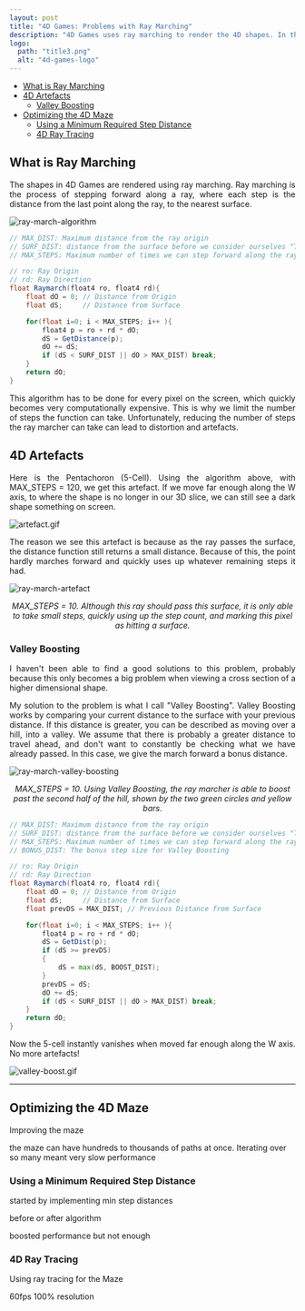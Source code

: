 ```yaml
---
layout: post
title: "4D Games: Problems with Ray Marching"
description: "4D Games uses ray marching to render the 4D shapes. In this post I explain what I did to optimize my shaders, and solve some visual artefacts."
logo: 
  path: "title3.png"
  alt: "4d-games-logo"
---
```


- [What is Ray Marching](#what-is-ray-marching)
- [4D Artefacts](#4d-artefacts)
  - [Valley Boosting](#valley-boosting)
- [Optimizing the 4D Maze](#optimizing-the-4d-maze)
  - [Using a Minimum Required Step Distance](#using-a-minimum-required-step-distance)
  - [4D Ray Tracing](#4d-ray-tracing)

## What is Ray Marching

<p style="text-align: justify">
The shapes in 4D Games are rendered using ray marching. Ray marching is the process of stepping forward along a ray, where each step is the distance from the last point along the ray, to the nearest surface.
</p>

<img src="{{ '/assets/figures/algorithm_ai.png' | absolute_url }} " alt="ray-march-algorithm" style="max-width: 50%;margin-left: auto;margin-right: auto;"/>

```glsl
// MAX_DIST: Maximum distance from the ray origin
// SURF_DIST: distance from the surface before we consider ourselves "Touching" the surface
// MAX_STEPS: Maximum number of times we can step forward along the ray

// ro: Ray Origin
// rd: Ray Direction
float Raymarch(float4 ro, float4 rd){
    float dO = 0; // Distance from Origin
    float dS;     // Distance from Surface

    for(float i=0; i < MAX_STEPS; i++ ){
        float4 p = ro + rd * dO;
        dS = GetDistance(p);
        dO += dS;
        if (dS < SURF_DIST || dO > MAX_DIST) break;
    }
    return dO;
}
```

<p style="text-align: justify">
This algorithm has to be done for every pixel on the screen, which quickly becomes very computationally expensive. This is why we limit the number of steps the function can take. Unfortunately, reducing the number of steps the ray marcher can take can lead to distortion and artefacts.
</p>

## 4D Artefacts

<p style="text-align: justify">
Here is the Pentachoron (5-Cell). Using the algorithm above, with MAX_STEPS = 120, we get this artefact. If we move far enough along the W axis, to where the shape is no longer in our 3D slice, we can still see a dark shape something on screen.
</p>

<img src="{{ '/assets/gifs/Artefacted5Cell.gif' | absolute_url }} " alt="artefact.gif" style="max-width: 70%;margin-left: auto;margin-right: auto;"/>

<p style="text-align: justify">
The reason we see this artefact is because as the ray passes the surface, the distance function still returns a small distance. Because of this, the point hardly marches forward and quickly uses up whatever remaining steps it had.
</p>

<img src="{{ '/assets/figures/ArtefactProblem.png' | absolute_url }} " alt="ray-march-artefact" style="max-width: 60%;margin-left: auto;margin-right: auto;"/>
<p style="text-align: center"><i>
MAX_STEPS = 10. Although this ray should pass this surface, it is only able to take small steps, quickly using up the step count, and marking this pixel as hitting a surface.
</i></p>

### Valley Boosting

<p style="text-align: justify">
I haven't been able to find a good solutions to this problem, probably because this only becomes a big problem when viewing a cross section of a higher dimensional shape.
</p>

<p style="text-align: justify">
My solution to the problem is what I call "Valley Boosting". Valley Boosting works by comparing your current distance to the surface with your previous distance. If this distance is greater, you can be described as moving over a hill, into a valley. We assume that there is probably a greater distance to travel ahead, and don't want to constantly be checking what we have already passed. In this case, we give the march forward a bonus distance.
</p>

<img src="{{ '/assets/figures/ValleyBoost.png' | absolute_url }} " alt="ray-march-valley-boosting" style="max-width: 60%;margin-left: auto;margin-right: auto;"/>

<p style="text-align: center"><i>
MAX_STEPS = 10. Using Valley Boosting, the ray marcher is able to boost past the second half of the hill, shown by the two green circles and yellow bars. 
</i></p>

```glsl
// MAX_DIST: Maximum distance from the ray origin
// SURF_DIST: distance from the surface before we consider ourselves "Touching" the surface
// MAX_STEPS: Maximum number of times we can step forward along the ray
// BONUS_DIST: The bonus step size for Valley Boosting

// ro: Ray Origin
// rd: Ray Direction
float Raymarch(float4 ro, float4 rd){
    float dO = 0; // Distance from Origin
    float dS;     // Distance from Surface
    float prevDS = MAX_DIST; // Previous Distance from Surface

    for(float i=0; i < MAX_STEPS; i++ ){
        float4 p = ro + rd * dO;
        dS = GetDist(p);
        if (dS >= prevDS)
        {
            dS = max(dS, BOOST_DIST);
        }
        prevDS = dS;
        dO += dS;
        if (dS < SURF_DIST || dO > MAX_DIST) break;
    }
    return dO;
}
```

<p style="text-align: justify">
Now the 5-cell instantly vanishes when moved far enough along the W axis. No more artefacts!
</p>

<img src="{{ '/assets/gifs/ValleyBoosted5Cell.gif' | absolute_url }} " alt="valley-boost.gif" style="max-width: 70%;margin-left: auto;margin-right: auto;"/>

---

## Optimizing the 4D Maze

Improving the maze

the maze can have hundreds to thousands of paths at once. Iterating over so many meant very slow performance

### Using a Minimum Required Step Distance

started by implementing min step distances

before or after algorithm

boosted performance but not enough

### 4D Ray Tracing

Using ray tracing for the Maze

60fps 100% resolution

<p style="text-align: justify">

</p>
